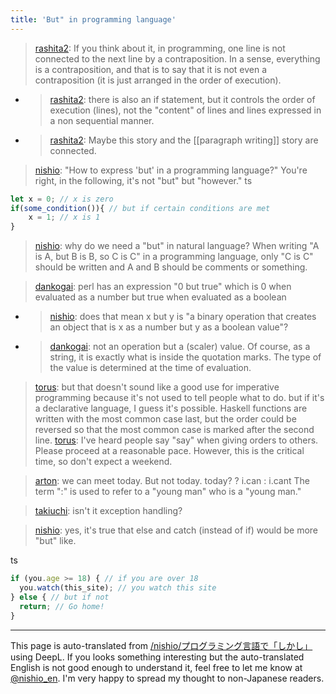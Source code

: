 ```yaml
---
title: 'But" in programming language'
---
```


> [rashita2](https://twitter.com/rashita2/status/1435434283481534467): If you think about it, in programming, one line is not connected to the next line by a contraposition. In a sense, everything is a contraposition, and that is to say that it is not even a contraposition (it is just arranged in the order of execution).
- > [rashita2](https://twitter.com/rashita2/status/1435434493247037441): there is also an if statement, but it controls the order of execution (lines), not the "content" of lines and lines expressed in a non sequential manner.
- > [rashita2](https://twitter.com/rashita2/status/1435434709652180993): Maybe this story and the [[paragraph writing]] story are connected.

> [nishio](https://twitter.com/nishio/status/1435438293827522567): "How to express 'but' in a programming language?"
> You're right, in the following, it's not "but" but "however."
ts

```typescript
let x = 0; // x is zero
if(some_condition()){ // but if certain conditions are met
	x = 1; // x is 1
}
```


> [nishio](https://twitter.com/nishio/status/1435438869441224713): why do we need a "but" in natural language?
> When writing "A is A, but B is B, so C is C" in a programming language, only "C is C" should be written and A and B should be comments or something.

> [dankogai](https://twitter.com/dankogai/status/1435439602622287874): perl has an expression "0 but true" which is 0 when evaluated as a number but true when evaluated as a boolean
- > [nishio](https://twitter.com/nishio/status/1435449873579474944): does that mean x but y is "a binary operation that creates an object that is x as a number but y as a boolean value"?
- > [dankogai](https://twitter.com/dankogai/status/1435450846808973315): not an operation but a (scaler) value. Of course, as a string, it is exactly what is inside the quotation marks. The type of the value is determined at the time of evaluation.

> [torus](https://twitter.com/torus/status/1435566883927777280): but that doesn't sound like a good use for imperative programming because it's not used to tell people what to do.
>  but if it's a declarative language, I guess it's possible.
> Haskell functions are written with the most common case last, but the order could be reversed so that the most common case is marked after the second line.
> [torus](https://twitter.com/torus/status/1435589050396602368): I've heard people say "say" when giving orders to others.
> Please proceed at a reasonable pace. However, this is the critical time, so don't expect a weekend.

> [arton](https://twitter.com/arton/status/1435570684785152001): we can meet today. But not today.
> today? ? i.can : i.cant
> The term ":" is used to refer to a "young man" who is a "young man."

> [takiuchi](https://twitter.com/takiuchi/status/1435574269606387713): isn't it exception handling?

> [nishio](https://twitter.com/nishio/status/1435611140860510213): yes, it's true that else and catch (instead of if) would be more "but" like.

ts

```typescript
if (you.age >= 18) { // if you are over 18
  you.watch(this_site); // you watch this site
} else { // but if not
  return; // Go home!
}
```


---
This page is auto-translated from [/nishio/プログラミング言語で「しかし」](https://scrapbox.io/nishio/プログラミング言語で「しかし」) using DeepL. If you looks something interesting but the auto-translated English is not good enough to understand it, feel free to let me know at [@nishio_en](https://twitter.com/nishio_en). I'm very happy to spread my thought to non-Japanese readers.